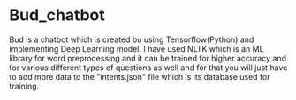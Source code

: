 # Bud_chatbot
Bud is a chatbot which is created bu using Tensorflow(Python) and implementing Deep Learning model. I have used NLTK which is an ML library for word preprocessing and it can be trained for higher accuracy and for various different types of questions as well and for that you will just have to add more data to the "intents.json" file which is its database used for training.
